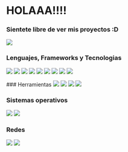 # HOLAAA!!!! 
### Sientete libre de ver mis proyectos :D

<img class="ranko" src="https://media.tenor.com/laLBbWGSlS8AAAAC/akiba-maid-war-akiba-maid-senso.gif" ></img>



### Lenguajes, Frameworks y Tecnologias
<p>
<img src = "https://img.shields.io/badge/-HTML5-E34F26?style=flat&logo=html5&logoColor=white"> 
<img src = "https://img.shields.io/badge/-CSS3-1572B6?style=flat&logo=css3&logoColor=white">
<img src="https://img.shields.io/badge/-Bootstrap-563D7C?style=flat&logo=bootstrap&logoColor=white">
<img src="https://img.shields.io/badge/Python-3776AB?style=flat&logo=python&logoColor=white">
<img src="https://img.shields.io/badge/Django-092E20?style=flat&logo=django&logoColor=white">
<img src="https://img.shields.io/badge/MySQL-00000F?style=flat&logo=mysql&logoColor=white">
<img src="https://img.shields.io/badge/MariaDB-003545?style=flat&logo=mariadb&logoColor=white">
<img src="https://img.shields.io/badge/Flask-000000?style=flat&logo=flask&logoColor=white">
<img src="https://img.shields.io/badge/Amazon_AWS-FF9900?style=flat&logo=amazonaws&logoColor=white">
</p>
### Herramientas
<img src="https://img.shields.io/badge/GIT-E44C30?style=flat&logo=git&logoColor=white">
<img src="https://img.shields.io/badge/PyCharm-000000.svg?&style=flat&logo=PyCharm&logoColor=white">
<img src="https://img.shields.io/badge/Visual_Studio_Code-0078D4?style=flat&logo=visual%20studio%20code&logoColor=white">
<img src="https://img.shields.io/badge/LibreOffice-18A303?style=flat&logo=LibreOffice&logoColor=white">

### Sistemas operativos
<img src="https://img.shields.io/badge/Fedora-294172?style=flat&logo=fedora&logoColor=white">
<img src="https://img.shields.io/badge/Ubuntu-E95420?style=flat=ubuntu&logoColor=white"
<img src="https://img.shields.io/badge/Windows-0078D6?style=flat&logo=windows&logoColor=white">

### Redes
<img src="https://img.shields.io/badge/Twitter-1DA1F2?style=flat&logo=twitter&logoColor=white">
<img src="https://img.shields.io/badge/LinkedIn-0077B5?style=flat&logo=linkedin&logoColor=white">
